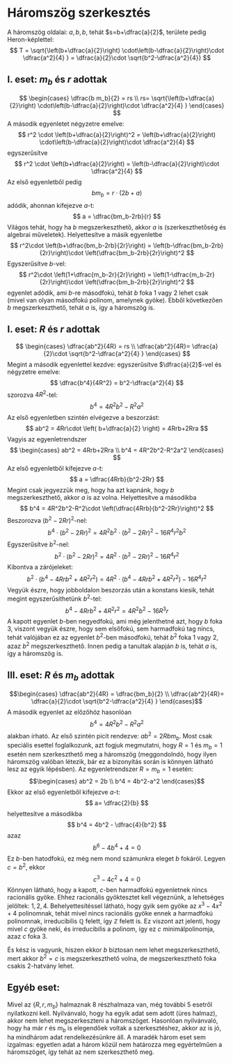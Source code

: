 # Háromszög szerkesztés

A háromszög oldalai: $a, b, b$, tehát $s=b+\dfrac{a}{2}$, területe pedig Heron-képlettel:
$$ T = \sqrt{\left(b+\dfrac{a}{2}\right) \cdot\left(b-\dfrac{a}{2}\right)\cdot \dfrac{a^2}{4} } = \dfrac{a}{2}\cdot \sqrt{b^2-\dfrac{a^2}{4}} $$

## I. eset: $m_b$ és $r$ adottak
$$
\begin{cases} \dfrac{b m_b}{2} = rs \\ rs= \sqrt{\left(b+\dfrac{a}{2}\right) \cdot\left(b-\dfrac{a}{2}\right)\cdot \dfrac{a^2}{4} }  \end{cases}
$$A második egyenletet négyzetre emelve:
$$ r^2 \cdot \left(b+\dfrac{a}{2}\right)^2 = \left(b+\dfrac{a}{2}\right) \cdot\left(b-\dfrac{a}{2}\right)\cdot \dfrac{a^2}{4}  $$ egyszerűsítve
$$ r^2 \cdot \left(b+\dfrac{a}{2}\right) = \left(b-\dfrac{a}{2}\right)\cdot \dfrac{a^2}{4}  $$ Az első egyenletből pedig
$$ bm_b = r\cdot (2b+a) $$ adódik, ahonnan kifejezve $a$-t:
$$ a = \dfrac{bm_b-2rb}{r} $$ Világos tehát, hogy ha $b$ megszerkeszthető, akkor $a$ is (szerkeszthetőség és algebrai műveletek). Helyettesítve a másik egyenletbe
$$ r^2\cdot \left(b+\dfrac{bm_b-2rb}{2r}\right) = \left(b-\dfrac{bm_b-2rb}{2r}\right)\cdot \left(\dfrac{bm_b-2rb}{2r}\right)^2 $$ Egyszerűsítve $b$-vel:
$$ r^2\cdot \left(1+\dfrac{m_b-2r}{2r}\right) = \left(1-\dfrac{m_b-2r}{2r}\right)\cdot \left(\dfrac{bm_b-2rb}{2r}\right)^2  $$ egyenlet adódik, ami $b$-re másodfokú, tehát $b$ foka 1 vagy 2 lehet csak (mivel van olyan másodfokú polinom, amelynek gyöke). Ebből következően $b$ megszerkeszthető, tehát $a$ is, így a háromszög is.

## I. eset: $R$ és $r$ adottak
$$
\begin{cases} \dfrac{ab^2}{4R} = rs \\ \dfrac{ab^2}{4R}= \dfrac{a}{2}\cdot \sqrt{b^2-\dfrac{a^2}{4} }  \end{cases}
$$ Megint a második egyenlettel kezdve: egyszerűsítve $\dfrac{a}{2}$-vel és négyzetre emelve:
$$ \dfrac{b^4}{4R^2} = b^2-\dfrac{a^2}{4} $$ szorozva $4R^2$-tel:
$$b^4 = 4R^2b^2-R^2a^2 $$ Az első egyenletben szintén elvégezve a beszorzást:
$$ ab^2 = 4Rr\cdot \left( b+\dfrac{a}{2} \right) = 4Rrb+2Rra $$ Vagyis az egyenletrendszer
$$
\begin{cases} ab^2 = 4Rrb+2Rra \\ b^4 = 4R^2b^2-R^2a^2  \end{cases}
$$ Az első egyenletből kifejezve $a$-t:
$$ a = \dfrac{4Rrb}{b^2-2Rr} $$ Megint csak jegyezzük meg, hogy ha azt kapnánk, hogy $b$ megszerkeszthető, akkor $a$ is az volna. Helyettesítve a másodikba
$$ b^4 = 4R^2b^2-R^2\cdot \left(\dfrac{4Rrb}{b^2-2Rr}\right)^2 $$ Beszorozva $(b^2-2Rr)^2$-nel:
$$ b^4 \cdot (b^2-2Rr)^2 = 4R^2b^2\cdot (b^2-2Rr)^2-16R^4r^2b^2 $$ Egyszerűsítve $b^2$-nel:
$$ b^2 \cdot (b^2-2Rr)^2 = 4R^2\cdot (b^2-2Rr)^2-16R^4r^2 $$ Kibontva a zárójeleket:
$$ b^2 \cdot (b^4 - 4Rrb^2 + 4R^2r^2) = 4R^2\cdot (b^4-4Rrb^2+4R^2r^2) - 16R^4r^2 $$ Vegyük észre, hogy jobboldalon beszorzás után a konstans kiesik, tehát megint egyszerűsíthetünk $b^2$-tel:
$$b^4 - 4Rrb^2+4R^2r^2=4R^2b^2-16R^3r $$ A kapott egyenlet $b$-ben negyedfokú, ami még jelenthetné azt, hogy $b$ foka $3$, viszont vegyük észre, hogy sem elsőfokú, sem harmadfokú tag nincs, tehát valójában ez az egyenlet $b^2$-ben másodfokú, tehát $b^2$ foka 1 vagy 2, azaz $b^2$ megszerkeszthető. Innen pedig a tanultak alapján $b$ is, tehát $a$ is, így a háromszög is.

## III. eset: $R$ és $m_b$ adottak
$$\begin{cases} \dfrac{ab^2}{4R} = \dfrac{bm_b}{2} \\ \dfrac{ab^2}{4R}= \dfrac{a}{2}\cdot \sqrt{b^2-\dfrac{a^2}{4} }  \end{cases}$$ A második egyenlet az előzőhöz hasonlóan
$$ b^4=4R^2b^2-R^2a^2 $$ alakban írható. Az első szintén picit rendezve: $ab^2 = 2Rbm_b$. Most csak speciális esettel foglalkozunk, azt fogjuk megmutatni, hogy $R=1$ és $m_b = 1$ esetén nem szerkeszthető meg a háromszög (meggondolndó, hogy ilyen háromszög valóban létezik, bár ez a bizonyítás során is könnyen látható lesz az egyik lépésben). Az egyenletrendszer $R=m_b=1$ esetén:
$$\begin{cases} ab^2 = 2b \\ b^4 = 4b^2-a^2  \end{cases}$$ Ekkor az első egyenletből kifejezve $a$-t:
$$ a= \dfrac{2}{b} $$ helyettesítve a másodikba
$$ b^4 = 4b^2 - \dfrac{4}{b^2} $$ azaz
$$ b^6-4b^4+4=0 $$ Ez $b$-ben hatodfokú, ez még nem mond számunkra eleget $b$ fokáról. Legyen $c=b^2$, ekkor
$$ c^3 - 4c^2 + 4 = 0 $$ Könnyen látható, hogy a kapott, $c$-ben harmadfokú egyenletnek nincs racionális gyöke. Ehhez racionális gyöktesztet kell végeznünk, a lehetséges jelöltek: $1, 2, 4$. Behelyettesítéssel látható, hogy gyik sem gyöke az $x^3-4x^2+4$ polinomnak, tehát mivel nincs racionális gyöke ennek a harmadfokú polinomnak, irreducibilis $\mathbb{Q}$ felett, így $\mathbb{Z}$ felett is. Ez viszont azt jelenti, hogy mivel $c$ gyöke neki, és irreducibilis a polinom, így ez $c$ minimálpolinomja, azaz $c$ foka 3.

És kész is vagyunk, hiszen ekkor $b$ biztosan nem lehet megszerkeszthető, mert akkor $b^2=c$ is megszerkeszthető volna, de megszerkeszthető foka csakis $2$-hatvány lehet.

##  Egyéb eset:
Mivel az $\{R,r,m_b\}$ halmaznak 8 részhalmaza van, még további 5 esetről nyilatkozni kell. Nyilvánvaló, hogy ha egyik adat sem adott (üres halmaz), akkor nem lehet megszerkeszteni a háromszöget. Hasonlóan nyilvánvaló, hogy ha már $r$ és $m_b$ is elegendőek voltak a szerkesztéshez, akkor az is jó, ha mindhárom adat rendelkezésünkre áll. A maradék három eset sem izgalmas: egyetlen adat a három közül nem határozza meg egyértelműen a háromszöget, így tehát az nem szerkeszthető meg.
<!--stackedit_data:
eyJoaXN0b3J5IjpbNDgzMzE2OTkwLDU3MTI2MDE3NCwtMTIwNz
A3MDU3OSwtNzk4MjUwNzAyLC0xODkwMDM0MTEsLTI0MDIzODI3
NCw3MzA5OTgxMTZdfQ==
-->